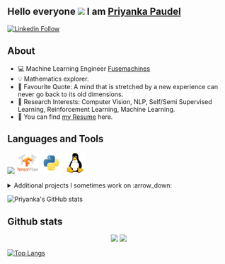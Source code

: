 ## Hello everyone <img src="https://raw.githubusercontent.com/MartinHeinz/MartinHeinz/master/wave.gif" width="15px"> I am [Priyanka Paudel](https://github.com/priyanka36) 

[![Linkedin Follow](https://img.shields.io/badge/-Connect-blue?style=flat-square&logo=Linkedin&logoColor=white&link=https://www.linkedin.com/in/priyanka-paudel-a688bb186)](https://www.linkedin.com/in/priyanka-paudel-10361116b/)
<br />

## About
- 💻 Machine Learning Engineer [Fusemachines](https://fusemachines.com/)
- 💡 Mathematics explorer. 
- 🌱 Favourite Quote: A mind that is stretched by a new experience can never go back to its old dimensions.
- 🔭 Research Interests: Computer Vision, NLP, Self/Semi Supervised Learning, Reinforcement Learning,  Machine Learning.
- 📃 You can find [my Resume](https://) here.


## Languages and Tools  
<code><img height="50" src="https://pytorch.org/assets/images/pytorch-logo.png"></code>
<code><img height="50" src="https://raw.githubusercontent.com/github/explore/80688e429a7d4ef2fca1e82350fe8e3517d3494d/topics/tensorflow/tensorflow.png"></code>
<code><img height="50" src="https://raw.githubusercontent.com/github/explore/80688e429a7d4ef2fca1e82350fe8e3517d3494d/topics/python/python.png"></code>
<code><img height="50" src="https://raw.githubusercontent.com/github/explore/80688e429a7d4ef2fca1e82350fe8e3517d3494d/topics/linux/linux.png"></code>
<br />

<details>
<summary>
  Additional projects I sometimes work on :arrow_down:
</summary>

<br />

<!--- [![ReadMe Card](https://github-readme-stats.vercel.app/api/pin/?username=sushil-thapa&repo=ud-deep-reinforcement-learning)]()
[![ReadMe Card](https://github-readme-stats.vercel.app/api/pin/?username=sushil-thapa&repo=udacity-computervision-nanodegree)]()-->

<br />


[comment]:![picture](https://raw.githubusercontent.com/saadeghi/saadeghi/master/dino.gif)
</details>

![Priyanka's GitHub stats](https://github-readme-stats.vercel.app/api?username=priyanka36&show_icons=true&theme=radical)
## Github stats
<p align="center">
  <img width="48%" src="https://github-readme-stats.vercel.app/api?username=priyanka36&show_icons=true&theme=tokyonight" />
  <img width="48%" src="https://github-readme-streak-stats.herokuapp.com/?user=priyanka36&theme=tokyonight" />
</p>



[![Top Langs](https://github-readme-stats.vercel.app/api/top-langs/?username=priyanka36&hide=javascript,html)](https://github.com/priyanka36/github-readme-stats)




